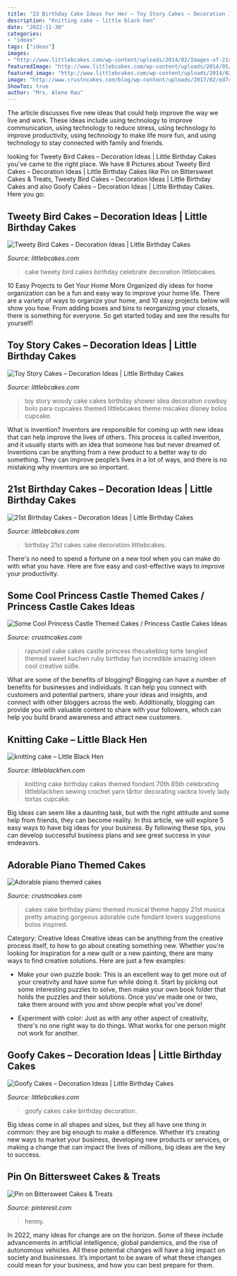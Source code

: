 ```yaml
---
title: "33 Birthday Cake Ideas For Her ~ Toy Story Cakes – Decoration Ideas"
description: "Knitting cake – little black hen"
date: "2022-11-30"
categories:
- "ideas"
tags: ["ideas"]
images:
- "http://www.littlebcakes.com/wp-content/uploads/2014/02/Images-of-21st-Birthday-Cakes.jpg"
featuredImage: "http://www.littlebcakes.com/wp-content/uploads/2014/05/Tweety-Bird-Cake.jpg"
featured_image: "http://www.littlebcakes.com/wp-content/uploads/2014/02/Toy-Story-Cakes.jpg"
image: "http://www.crustncakes.com/blog/wp-content/uploads/2017/02/ed7c2460df368c5e8e1f0794ce479b7b.jpg"
ShowToc: true
author: "Mrs. Alene Rau"
---
```



The article discusses five new ideas that could help improve the way we live and work. These ideas include using technology to improve communication, using technology to reduce stress, using technology to improve productivity, using technology to make life more fun, and using technology to stay connected with family and friends.

	

		
looking for Tweety Bird Cakes – Decoration Ideas | Little Birthday Cakes you've came to the right place. We have 8 Pictures about Tweety Bird Cakes – Decoration Ideas | Little Birthday Cakes like Pin on Bittersweet Cakes &amp; Treats, Tweety Bird Cakes – Decoration Ideas | Little Birthday Cakes and also Goofy Cakes – Decoration Ideas | Little Birthday Cakes. Here you go:
		
    
## Tweety Bird Cakes – Decoration Ideas | Little Birthday Cakes

<img loading=lazy src="http://www.littlebcakes.com/wp-content/uploads/2014/05/Tweety-Bird-Cake.jpg" onerror="this.onerror=null;this.src='https://tse4.mm.bing.net/th?id=OIP.Qcbh2PxuEC5ccYIhKxRTAgHaLG&amp;pid=15.1';" alt="Tweety Bird Cakes – Decoration Ideas | Little Birthday Cakes">

_Source: littlebcakes.com_

>cake tweety bird cakes birthday celebrate decoration littlebcakes. 

	

10 Easy Projects to Get Your Home More Organized
diy ideas for home organization can be a fun and easy way to improve your home life. There are a variety of ways to organize your home, and 10 easy projects below will show you how. From adding boxes and bins to reorganizing your closets, there is something for everyone. So get started today and see the results for yourself!

    
## Toy Story Cakes – Decoration Ideas | Little Birthday Cakes

<img loading=lazy src="http://www.littlebcakes.com/wp-content/uploads/2014/02/Toy-Story-Cakes.jpg" onerror="this.onerror=null;this.src='https://tse3.mm.bing.net/th?id=OIP.bapMZ-u2WMAUOaOsA05TngHaJ4&amp;pid=15.1';" alt="Toy Story Cakes – Decoration Ideas | Little Birthday Cakes">

_Source: littlebcakes.com_

>toy story woody cake cakes birthday shower idea decoration cowboy bolo para cupcakes themed littlebcakes theme mscakes disney bolos cupcake. 

	

What is invention?
Inventors are responsible for coming up with new ideas that can help improve the lives of others. This process is called invention, and it usually starts with an idea that someone has but never dreamed of. Inventions can be anything from a new product to a better way to do something. They can improve people’s lives in a lot of ways, and there is no mistaking why inventors are so important.

    
## 21st Birthday Cakes – Decoration Ideas | Little Birthday Cakes

<img loading=lazy src="http://www.littlebcakes.com/wp-content/uploads/2014/02/Images-of-21st-Birthday-Cakes.jpg" onerror="this.onerror=null;this.src='https://tse3.mm.bing.net/th?id=OIP.7ceUCD8BGLXEkUFyYyEfdAHaJ4&amp;pid=15.1';" alt="21st Birthday Cakes – Decoration Ideas | Little Birthday Cakes">

_Source: littlebcakes.com_

>birthday 21st cakes cake decoration littlebcakes. 

	

There's no need to spend a fortune on a new tool when you can make do with what you have. Here are five easy and cost-effective ways to improve your productivity.

    
## Some Cool Princess Castle Themed Cakes / Princess Castle Cakes Ideas

<img loading=lazy src="http://www.crustncakes.com/blog/wp-content/uploads/2015/07/7888325a163eac5c9eb49cb1dd3d192a.jpg" onerror="this.onerror=null;this.src='https://tse1.mm.bing.net/th?id=OIP.XozsMi2Ze4i8abibsh1FpgHaQ-&amp;pid=15.1';" alt="Some Cool Princess Castle Themed Cakes / Princess Castle Cakes Ideas">

_Source: crustncakes.com_

>rapunzel cake cakes castle princess thecakeblog torte tangled themed sweet kuchen ruby birthday fun incredible amazing ideen cool creative süße. 

	

What are some of the benefits of blogging?
Blogging can have a number of benefits for businesses and individuals. It can help you connect with customers and potential partners, share your ideas and insights, and connect with other bloggers across the web. Additionally, blogging can provide you with valuable content to share with your followers, which can help you build brand awareness and attract new customers.

    
## Knitting Cake – Little Black Hen

<img loading=lazy src="https://www.littleblackhen.com/wp-content/uploads/2013/11/DSC03316-e1383325835866.jpg" onerror="this.onerror=null;this.src='https://tse1.mm.bing.net/th?id=OIP.OcN0asAgJek4pH-AF5VZIAHaJ4&amp;pid=15.1';" alt="knitting cake – Little Black Hen">

_Source: littleblackhen.com_

>knitting cake birthday cakes themed fondant 70th 85th celebrating littleblackhen sewing crochet yarn tårtor decorating vackra lovely lady tortas cupcake. 

	

Big ideas can seem like a daunting task, but with the right attitude and some help from friends, they can become reality. In this article, we will explore 5 easy ways to have big ideas for your business. By following these tips, you can develop successful business plans and see great success in your endeavors.

    
## Adorable Piano Themed Cakes

<img loading=lazy src="http://www.crustncakes.com/blog/wp-content/uploads/2017/02/ed7c2460df368c5e8e1f0794ce479b7b.jpg" onerror="this.onerror=null;this.src='https://tse2.mm.bing.net/th?id=OIP.evLcag3s66snc6NHsrX2ogHaMy&amp;pid=15.1';" alt="Adorable piano themed cakes">

_Source: crustncakes.com_

>cakes cake birthday piano themed musical theme happy 21st musica pretty amazing gorgeous adorable cute fondant lovers suggestions bolos inspired. 

	

Category: Creative Ideas
Creative ideas can be anything from the creative process itself, to how to go about creating something new. Whether you're looking for inspiration for a new quilt or a new painting, there are many ways to find creative solutions. Here are just a few examples: 
- Make your own puzzle book: This is an excellent way to get more out of your creativity and have some fun while doing it. Start by picking out some interesting puzzles to solve, then make your own book folder that holds the puzzles and their solutions. Once you've made one or two, take them around with you and show people what you've done! 

- Experiment with color: Just as with any other aspect of creativity, there's no one right way to do things. What works for one person might not work for another.

    
## Goofy Cakes – Decoration Ideas | Little Birthday Cakes

<img loading=lazy src="http://www.littlebcakes.com/wp-content/uploads/2014/05/Goofy-Birthday-Cakes.jpg" onerror="this.onerror=null;this.src='https://tse1.mm.bing.net/th?id=OIP.sA0dhL8ZN8EZG9q1kfIq-gHaJ4&amp;pid=15.1';" alt="Goofy Cakes – Decoration Ideas | Little Birthday Cakes">

_Source: littlebcakes.com_

>goofy cakes cake birthday decoration. 

	

Big ideas come in all shapes and sizes, but they all have one thing in common: they are big enough to make a difference. Whether it’s creating new ways to market your business, developing new products or services, or making a change that can impact the lives of millions, big ideas are the key to success.

    
## Pin On Bittersweet Cakes &amp; Treats

<img loading=lazy src="https://i.pinimg.com/736x/e5/b7/b4/e5b7b4ab58441a3a3b7e58bc134469b0.jpg" onerror="this.onerror=null;this.src='https://tse4.mm.bing.net/th?id=OIP.MBhm_8jn7TN73jyvraHRFgHaKs&amp;pid=15.1';" alt="Pin on Bittersweet Cakes &amp; Treats">

_Source: pinterest.com_

>henny. 

	

In 2022, many ideas for change are on the horizon. Some of these include advancements in artificial intelligence, global pandemics, and the rise of autonomous vehicles. All these potential changes will have a big impact on society and businesses. It’s important to be aware of what these changes could mean for your business, and how you can best prepare for them.

